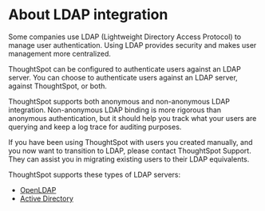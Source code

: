 # About LDAP integration

Some companies use LDAP \(Lightweight Directory Access Protocol\) to manage user authentication. Using LDAP provides security and makes user management more centralized.

ThoughtSpot can be configured to authenticate users against an LDAP server. You can choose to authenticate users against an LDAP server, against ThoughtSpot, or both.

ThoughtSpot supports both anonymous and non-anonymous LDAP integration. Non-anonymous LDAP binding is more rigorous than anonymous authentication, but it should help you track what your users are querying and keep a log trace for auditing purposes.

If you have been using ThoughtSpot with users you created manually, and you now want to transition to LDAP, please contact ThoughtSpot Support. They can assist you in migrating existing users to their LDAP equivalents.

ThoughtSpot supports these types of LDAP servers:

-   [OpenLDAP](LDAP_config_openLDAP.html#)
-   [Active Directory](LDAP_config_AD.html#)

